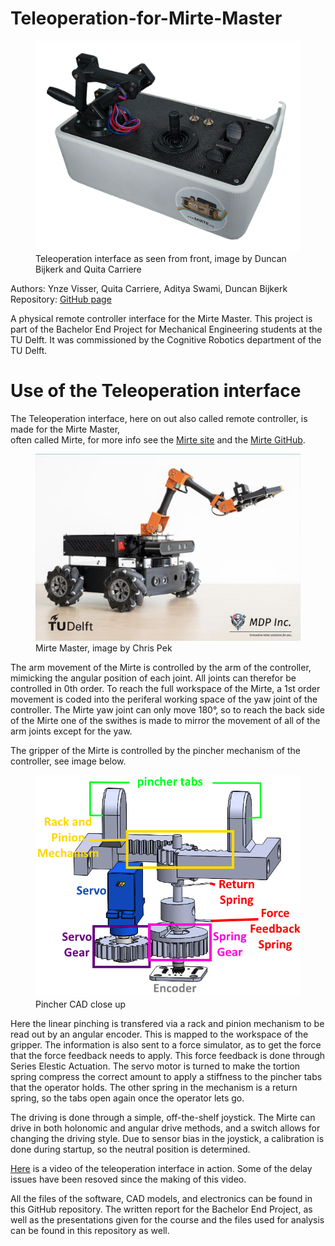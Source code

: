 # Teleoperation-for-Mirte-Master


<figure class="image"><img src="./Images/Teleoperations_interface_as_seen_from_front.png" alt=""><figcaption>Teleoperation interface as seen from front, image by Duncan Bijkerk and Quita Carriere</figcaption></figure>

Authors: Ynze Visser, Quita Carriere, Aditya Swami, Duncan Bijkerk  
Repository: [GitHub page](https://github.com/QSame9/Teleoperation-for-Mirte-Master)  

A physical remote controller interface for the Mirte Master. This project is part of the Bachelor End Project for Mechanical Engineering students at the TU Delft. It was commissioned by the Cognitive Robotics department of the TU Delft.  

# Use of the Teleoperation interface
The Teleoperation interface, here on out also called remote controller, is made for the Mirte Master,  
 often called Mirte, for more info see the [Mirte site](https://mirte.org/) and the [Mirte GitHub](https://github.com/mirte-robot).


<figure class="image"><img src="./Images/mirte_master.jpeg" alt=""><figcaption>Mirte Master, image by Chris Pek</figcaption></figure>

The arm movement of the Mirte is controlled by the arm of the controller, mimicking the angular position of each joint. All joints can therefor be controlled in 0th order. To reach the full workspace of the Mirte, a 1st order movement is coded into the periferal working space of the yaw joint of the controller. The Mirte yaw joint can only move 180&deg;, so to reach the back side of the Mirte one of the swithes is made to mirror the movement of all of the arm joints except for the yaw.

The gripper of the Mirte is controlled by the pincher mechanism of the controller, see image below.

<figure class="image"><img src="./Images/Stripped%20pincher%20model.png" alt=""><figcaption>Pincher CAD close up</figcaption></figure>

Here the linear pinching is transfered via a rack and pinion mechanism to be read out by an angular encoder. This is mapped to the workspace of the gripper. The information is also sent to a force simulator, as to get the force that the force feedback needs to apply. This force feedback is done through Series Elestic Actuation. The servo motor is turned to make the tortion spring compress the correct amount to apply a stiffness to the pincher tabs that the operator holds. The other spring in the mechanism is a return spring, so the tabs open again once the operator lets go.

The driving is done through a simple, off-the-shelf joystick. The Mirte can drive in both holonomic and angular drive methods, and a switch allows for changing the driving style. Due to sensor bias in the joystick, a calibration is done during startup, so the neutral position is determined.

[Here](https://youtube.com/shorts/fPgHeI3LzEk) is a video of the teleoperation interface in action. Some of the delay issues have been resoved since the making of this video.


All the files of the software, CAD models, and electronics can be found in this GitHub repository. The written report for the Bachelor End Project, as well as the presentations given for the course and the files used for analysis can be found in this repository as well. 

